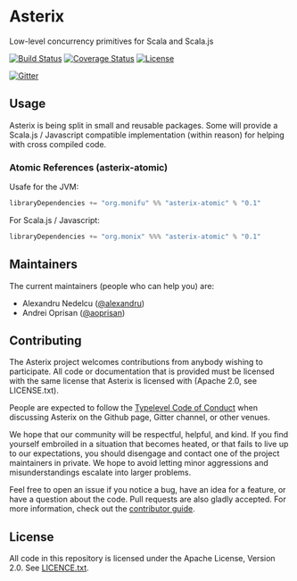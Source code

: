 # Asterix

Low-level concurrency primitives for Scala and Scala.js

[![Build Status](https://travis-ci.org/monifu/asterix.png?branch=master)](https://travis-ci.org/monifu/asterix)
[![Coverage Status](https://coveralls.io/repos/monifu/asterix/badge.svg?branch=master&service=github)](https://coveralls.io/github/monifu/asterix?branch=master)
[![License](http://img.shields.io/:license-Apache%202-red.svg)](http://www.apache.org/licenses/LICENSE-2.0.txt)

[![Gitter](https://badges.gitter.im/Join%20Chat.svg)](https://gitter.im/monifu/monix?utm_source=badge&utm_medium=badge&utm_campaign=pr-badge&utm_content=badge)

## Usage

Asterix is being split in small and reusable packages. Some will provide
a Scala.js / Javascript compatible implementation (within reason) for
helping with cross compiled code.

### Atomic References (asterix-atomic)

Usafe for the JVM:

```scala
libraryDependencies += "org.monifu" %% "asterix-atomic" % "0.1"
```

For Scala.js / Javascript:

```scala
libraryDependencies += "org.monix" %%% "asterix-atomic" % "0.1"
```

## Maintainers

The current maintainers (people who can help you) are:

- Alexandru Nedelcu ([@alexandru](https://github.com/alexandru))
- Andrei Oprisan ([@aoprisan](https://github.com/aoprisan))

## Contributing

The Asterix project welcomes contributions from anybody wishing to participate.
All code or documentation that is provided must be licensed with the same
license that Asterix is licensed with (Apache 2.0, see LICENSE.txt).

People are expected to follow the [Typelevel Code of Conduct](http://typelevel.org/conduct.html)
when discussing Asterix on the Github page, Gitter channel, or other venues.

We hope that our community will be respectful, helpful, and kind. If you find
yourself embroiled in a situation that becomes heated, or that fails to live up
to our expectations, you should disengage and contact one of the project maintainers
in private. We hope to avoid letting minor aggressions and misunderstandings
escalate into larger problems.

Feel free to open an issue if you notice a bug, have an idea for a feature, or
have a question about the code. Pull requests are also gladly accepted. For more information,
check out the [contributor guide](CONTRIBUTING.md).

## License

All code in this repository is licensed under the Apache License, Version 2.0.
See [LICENCE.txt](./LICENSE.txt).
